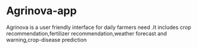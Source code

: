 # Agrinova-app
Agrinova is a user friendly interface for daily farmers need .It includes crop recommendation,fertilizer recommendation,weather forecast and warning,crop-disease prediction
